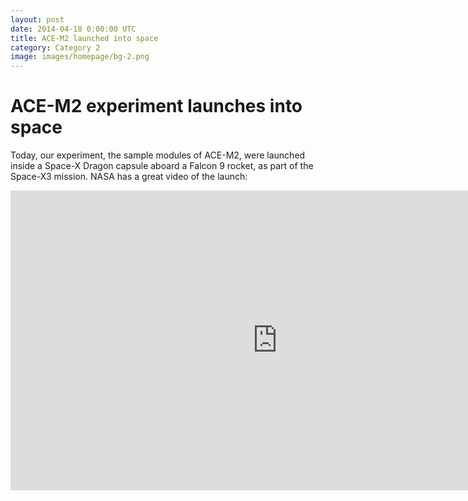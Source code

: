 ```yaml
---
layout: post
date: 2014-04-18 0:00:00 UTC
title: ACE-M2 launched into space
category: Category 2
image: images/homepage/bg-2.png
---
```


# ACE-M2 experiment launches into space

Today, our experiment, the sample modules of ACE-M2, were launched inside a Space-X Dragon capsule aboard a Falcon 9 rocket, as part of the Space-X3 mission. NASA has a great video of the launch:

<iframe width="853" height="480" src="http://www.youtube.com/embed/Lnf0GArEDsI" frameborder="0" allowfullscreen></iframe>

